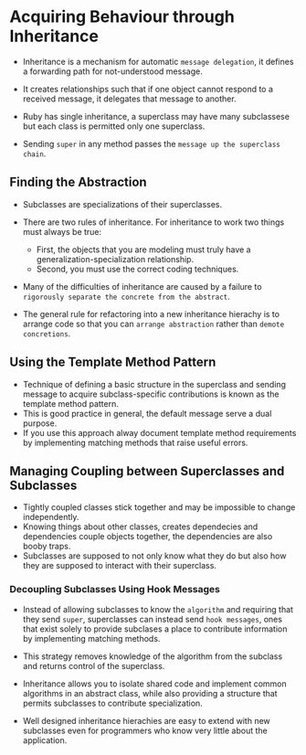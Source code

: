 # Acquiring Behaviour through Inheritance

- Inheritance is a mechanism for automatic `message delegation`, it defines a forwarding path for not-understood message.
- It creates relationships such that if one object cannot respond to a received message, it delegates that message to another.
- Ruby has single inheritance, a superclass may have many subclassese but each class is permitted only one superclass.

- Sending `super` in any method passes the `message up the superclass chain`.

## Finding the Abstraction

- Subclasses are specializations of their superclasses.
- There are two rules of inheritance. For inheritance to work two things must always be true:
  - First, the objects that you are modeling must truly have a generalization-specialization relationship. 
  - Second, you must use the correct coding techniques.

- Many of the difficulties of inheritance are caused by a failure to `rigorously separate the concrete from the abstract`.
- The general rule for refactoring into a new inheritance hierachy is to arrange code so that you can `arrange abstraction` rather than `demote concretions`.

## Using the Template Method Pattern
- Technique of defining a basic structure in the superclass and sending message to acquire subclass-specific contributions is known as the template method pattern.
- This is good practice in general, the default message serve a dual purpose.
- If you use this approach alway document template method requirements by implementing matching methods that raise useful errors.

## Managing Coupling between Superclasses and Subclasses
- Tightly coupled classes stick together and may be impossible to change independently.
- Knowing things about other classes, creates dependecies and dependencies couple objects together, the dependencies are also booby traps.
- Subclasses are supposed to not only know what they do but also how they are supposed to interact with their superclass.

### Decoupling Subclasses Using Hook Messages
- Instead of allowing subclasses to know the `algorithm` and requiring that they send `super`, superclasses can instead send `hook messages`, ones that exist solely to provide subclases a place to contribute information by implementing matching methods.
- This strategy removes knowledge of the algorithm from the subclass and returns control of the superclass.

- Inheritance allows you to isolate shared code and implement common algorithms in an abstract class, while also providing a structure that permits subclasses to contribute specialization.

- Well designed inheritance hierachies are easy to extend with new subclasses even for programmers who know very little about the application.
